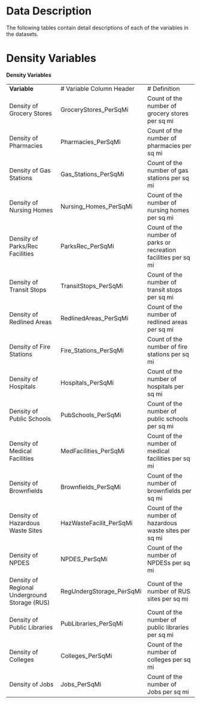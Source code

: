 # Data Description
The following tables contain detail descriptions of each of the variables in the datasets.

# Density Variables
<table>
    <tr>
        <b>Density Variables</b>
    </tr>
    <tr>
        <td><b>Variable</b></td>
        <td># Variable Column Header</td>
        <td># Definition</td>
    </tr>
    <tr>
        <td>Density of Grocery Stores</td>
        <td>GroceryStores_PerSqMi</td>
        <td>Count of the number of grocery stores per sq mi</td>
    </tr>
    <tr>
        <td>Density of Pharmacies</td>
        <td>Pharmacies_PerSqMi</td>
        <td>Count of the number of pharmacies per sq mi</td>
    </tr>
    <tr>
        <td>Density of Gas Stations</td>
        <td>Gas_Stations_PerSqMi</td>
        <td>Count of the number of gas stations per sq mi</td>
    </tr>
    <tr>
        <td>Density of Nursing Homes</td>
        <td>Nursing_Homes_PerSqMi</td>
        <td>Count of the number of nursing homes per sq mi</td>
    </tr>
    <tr>
        <td>Density of Parks/Rec Facilities</td>
        <td>ParksRec_PerSqMi</td>
        <td>Count of the number of parks or recreation facilities per sq mi</td>
    </tr>
    <tr>
        <td>Density of Transit Stops</td>
        <td>TransitStops_PerSqMi</td>
        <td>Count of the number of transit stops per sq mi</td>
    </tr>
    <tr>
        <td>Density of Redlined Areas</td>
        <td>RedlinedAreas_PerSqMi</td>
        <td>Count of the number of redlined areas per sq mi</td>
    </tr>
    <tr>
        <td>Density of Fire Stations</td>
        <td>Fire_Stations_PerSqMi</td>
        <td>Count of the number of fire stations per sq mi</td>
    </tr>
    <tr>
        <td>Density of Hospitals</td>
        <td>Hospitals_PerSqMi</td>
        <td>Count of the number of hospitals per sq mi</td>
    </tr>
    <tr>
        <td>Density of Public Schools</td>
        <td>PubSchools_PerSqMi</td>
        <td>Count of the number of public schools per sq mi</td>
    </tr>
    <tr>
        <td>Density of Medical Facilities</td>
        <td>MedFacilities_PerSqMi</td>
        <td>Count of the number of medical facilities per sq mi</td>
    </tr>
    <tr>
        <td>Density of Brownfields</td>
        <td>Brownfields_PerSqMi</td>
        <td>Count of the number of brownfields per sq mi</td>
    </tr>
    <tr>
        <td>Density of Hazardous Waste Sites</td>
        <td>HazWasteFacilit_PerSqMi</td>
        <td>Count of the number of hazardous waste sites per sq mi</td>
    </tr>
    <tr>
        <td>Density of NPDES</td>
        <td>NPDES_PerSqMi</td>
        <td>Count of the number of NPDESs per sq mi</td>
    </tr>
    <tr>
        <td>Density of Regional Underground Storage (RUS)</td>
        <td>RegUndergStorage_PerSqMi</td>
        <td>Count of the number of RUS sites per sq mi</td>
    </tr>
    <tr>
        <td>Density of Public Libraries</td>
        <td>PubLibraries_PerSqMi</td>
        <td>Count of the number of public libraries per sq mi</td>
    </tr>
    <tr>
        <td>Density of Colleges</td>
        <td>Colleges_PerSqMi</td>
        <td>Count of the number of colleges per sq mi</td>
    </tr>
    <tr>
        <td>Density of Jobs</td>
        <td>Jobs_PerSqMi</td>
        <td>Count of the number of Jobs per sq mi</td>
    </tr>
</table>
